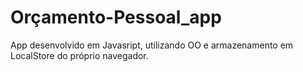 # Orçamento-Pessoal_app

App desenvolvido em Javasript, utilizando OO e armazenamento em LocalStore do próprio navegador.

